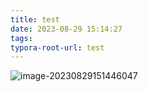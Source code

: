 ```yaml
---
title: test
date: 2023-08-29 15:14:27
tags:
typora-root-url: test
---
```


![image-20230829151446047](/image-20230829151446047.png)
